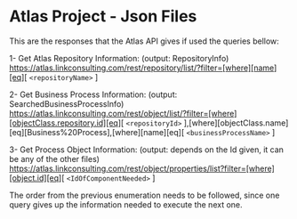 # Atlas Project - Json Files
This are the responses that the Atlas API gives if used the queries bellow:
  
   1- Get Atlas Repository Information: (output: RepositoryInfo)
      https://atlas.linkconsulting.com/rest/repository/list/?filter=[where][name][eq][ `<repositoryName>` ]
      
   2- Get Business Process Information: (output: SearchedBusinessProcessInfo)
      https://atlas.linkconsulting.com/rest/object/list/?filter=[where][objectClass.repository.id][eq][ `<repositoryId>` ],[where][objectClass.name][eq][Business%20Process],[where][name][eq][ `<businessProcessName>` ]
   
   3- Get Process Object Information: (output: depends on the Id given, it can be any of the other files)
      https://atlas.linkconsulting.com/rest/object/properties/list?filter=[where][object.id][eq][ `<IdOfComponentNeeded>` ]

The order from the previous enumeration needs to be followed, since one query gives up the information needed to execute the next one.
